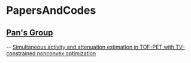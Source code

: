 # PapersAndCodes

## [Pan's Group](https://profiles.uchicago.edu/profiles/display/38666)
-- [Simultaneous activity and attenuation estimation in TOF-PET with TV-constrained nonconvex optimization](https://github.com/zhimeir/saa_admm_paper)
